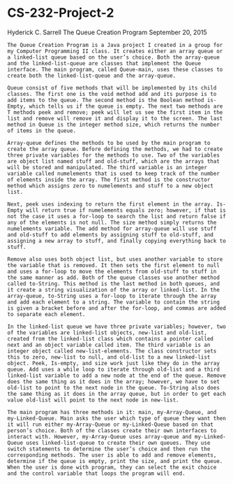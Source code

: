 # CS-232-Project-2
Hyderick C. Sarrell
The Queue Creation Program
September 20, 2015


	The Queue Creation Program is a Java project I created in a group for my Computer Programming II class. It creates either an array queue or a linked-list queue based on the user’s choice. Both the array-queue and the linked-list-queue are classes that implement the Queue interface. The main program, called Queue-main, uses these classes to create both the linked-list-queue and the array-queue.
	
	Queue consist of five methods that will be implemented by its child classes. The first one is the void method add and its purpose is to add items to the queue. The second method is the Boolean method is-Empty, which tells us if the queue is empty. The next two methods are T methods peek and remove; peek will let us see the first item in the list and remove will remove it and display it to the screen. The last method in Queue is the integer method size, which returns the number of items in the queue.
	
	Array-queue defines the methods to be used by the main program to create the array queue. Before defining the methods, we had to create three private variables for the methods to use. Two of the variables are object list named stuff and old-stuff, which are the arrays that will be stored and manipulated. The third variable is an integer variable called numelements that is used to keep track of the number of elements inside the array. The first method is the constructor method which assigns zero to numelements and stuff to a new object list.
	
	Next, peek uses indexing to return the first element in the array. Is-Empty will return true if numelements equals zero; however, if that is not the case it uses a for-loop to search the list and return false if any of the elements is not null. The size method simply returns the numelements variable. The add method for array-queue will use stuff and old-stuff to add elements by assigning stuff to old-stuff, and assigning a new array to stuff, and finally copying everything back to stuff.
	
	Remove also uses both object list, but uses another variable to store the variable that is removed. It then sets the first element to null and uses a for-loop to move the elements from old-stuff to stuff in the same manner as add. Both of the queue classes use another method called to-String. This method is the last method in both queues, and it create a string visualization of the array or linked-list. In the array-queue, to-String uses a for-loop to iterate through the array and add each element to a string. The variable to contain the string is given a bracket before and after the for-loop, and commas are added to separate each element.
	
	In the linked-list queue we have three private variables; however, two of the variables are linked-list objects, new-list and old-list, created from the linked-list class which contains a pointer called next and an object variable called item. The third variable is an integer object called new-list-elements. The class constructor sets this to zero, new-list to null, and old-list to a new linked-list object. Peek, Is-empty, and size work just like they do in the array queue. Add uses a while loop to iterate through old-list and a third linked-list variable to add a new node at the end of the queue. Remove does the same thing as it does in the array; however, we have to set old-list to point to the next node in the queue. To-String also does the same thing as it does in the array queue, but in order to get each value old-list will point to the next node in new-list.
	
	The main program has three methods in it: main, my-Array-Queue, and my-Linked-Queue. Main asks the user which type of queue they want then it will run either my-Array-Queue or my-Linked-Queue based on that person’s choice. Both of the classes create their own interfaces to interact with. However, my-Array-Queue uses array-queue and my-Linked-Queue uses linked-list-queue to create their own queues. They use switch statements to determine the user’s choice and then run the corresponding methods. The user is able to add and remove elements, determine if the queue is empty, print the size, and print the queue. When the user is done with program, they can select the exit choice and the control variable that loops the program will end.
